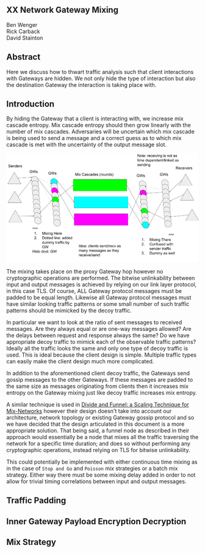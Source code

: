 ## XX Network Gateway Mixing

Ben Wenger  
Rick Carback  
David Stainton  

## Abstract

Here we discuss how to thwart traffic analysis such that
client interactions with Gateways are hidden. We not only
hide the type of interaction but also the destination
Gateway the interaction is taking place with.

## Introduction

By hiding the Gateway that a client is interacting with, we increase
mix cascade entropy. Mix cascade entropy should then grow linearly
with the number of mix cascades. Adversaries will be uncertain which
mix cascade is being used to send a message and a correct guess as to
which mix cascade is met with the uncertainty of the output message
slot.

![gateway mixing diagram](images/gateway_mixing.png)

The mixing takes place on the proxy Gateway hop however no
cryptographic operations are performed. The bitwise unlinkability
between input and output messages is achieved by relying on our link
layer protocol, in this case TLS. Of course, ALL Gateway protocol
messages must be padded to be equal length. Likewise all Gateway
protocol messages must have similar looking traffic patterns or some
small number of such traffic patterns should be mimicked by the decoy
traffic.

In particular we want to look at the ratio of sent messages to
received messages. Are they always equal or are one-way messages
allowed? Are the delays between request and response always the same?
Do we have appropriate decoy traffic to mimick each of the observable
traffic patterns? Ideally all the traffic looks the same and only one
type of decoy traffic is used. This is ideal because the client design
is simple. Multiple traffic types can easily make the client design
much more complicated.

In addition to the aforementioned client decoy traffic, the Gateways
send gossip messages to the other Gateways. If these messages are
padded to the same size as messages originating from clients then it
increases mix entropy on the Gateway mixing just like decoy traffic
increases mix entropy.

A similar technique is used in [Divide and Funnel: a Scaling Technique
for Mix-Networks](https://eprint.iacr.org/2021/1685.pdf) however their
design doesn't take into account our architecture, network topology or
existing Gateway gossip protocol and so we have decided that the
design articulated in this document is a more appropriate solution.
That being said, a funnel node as described in their approach would
essentially be a node that mixes all the traffic traversing the
network for a specific time duration; and does so without performing
any cryptographic operations, instead relying on TLS for bitwise unlinkability.

This could potentially be
implemented with either continuous time mixing as in the case of
`Stop and Go` and `Poisson` mix strategies or a batch mix strategy.
Either way there must be some mixing delay added in order to not allow
for trivial timing correlations between input and output messages.

## Traffic Padding

## Inner Gateway Payload Encryption Decryption

## Mix Strategy



